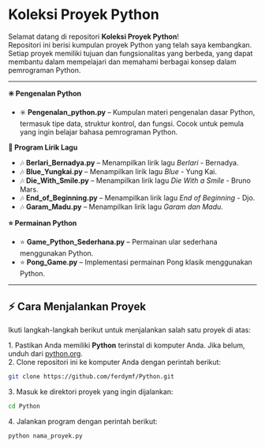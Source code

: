 # Koleksi Proyek Python

Selamat datang di repositori **Koleksi Proyek Python**!  
Repositori ini berisi kumpulan proyek Python yang telah saya kembangkan. Setiap proyek memiliki tujuan dan fungsionalitas yang berbeda, yang dapat membantu dalam mempelajari dan memahami berbagai konsep dalam pemrograman Python.  

---

**✳️ Pengenalan Python**
- ✳️ **Pengenalan_python.py** – Kumpulan materi pengenalan dasar Python, termasuk tipe data, struktur kontrol, dan fungsi. Cocok untuk pemula yang ingin belajar bahasa pemrograman Python.

**🎵 Program Lirik Lagu**  
- 🎶 **Berlari_Bernadya.py** – Menampilkan lirik lagu *Berlari* - Bernadya.  
- 🎶 **Blue_Yungkai.py** – Menampilkan lirik lagu *Blue* - Yung Kai.  
- 🎶 **Die_With_Smile.py** – Menampilkan lirik lagu *Die With a Smile* - Bruno Mars.  
- 🎶 **End_of_Beginning.py** – Menampilkan lirik lagu *End of Beginning* - Djo.  
- 🎶 **Garam_Madu.py** – Menampilkan lirik lagu *Garam dan Madu*.  

**⭐ Permainan Python**  
- ⭐ **Game_Python_Sederhana.py** – Permainan ular sederhana menggunakan Python.  
- ⭐ **Pong_Game.py** – Implementasi permainan Pong klasik menggunakan Python.  

---

## ⚡ Cara Menjalankan Proyek  

Ikuti langkah-langkah berikut untuk menjalankan salah satu proyek di atas:

1️. Pastikan Anda memiliki **Python** terinstal di komputer Anda. Jika belum, unduh dari [python.org](https://www.python.org/).  
2️. Clone repositori ini ke komputer Anda dengan perintah berikut:  
   ```bash
   git clone https://github.com/ferdymf/Python.git
   ```
3️. Masuk ke direktori proyek yang ingin dijalankan:
  ```bash
  cd Python
  ```
4️. Jalankan program dengan perintah berikut:
  ```bash
  python nama_proyek.py
  ```
